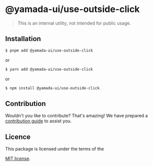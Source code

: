 # @yamada-ui/use-outside-click

> This is an internal utility, not intended for public usage.

## Installation

```sh
$ pnpm add @yamada-ui/use-outside-click
```

or

```sh
$ yarn add @yamada-ui/use-outside-click
```

or

```sh
$ npm install @yamada-ui/use-outside-click
```

## Contribution

Wouldn't you like to contribute? That's amazing! We have prepared a [contribution guide](https://github.com/hirotomoyamada/yamada-ui/blob/main/CONTRIBUTING.md) to assist you.

## Licence

This package is licensed under the terms of the

[MIT license](https://github.com/hirotomoyamada/yamada-ui/blob/main/LICENSE).
